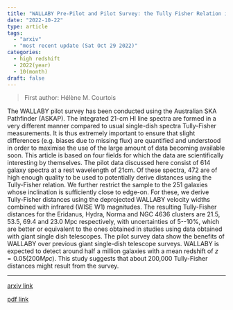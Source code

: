 ```yaml
---
title: "WALLABY Pre-Pilot and Pilot Survey: the Tully Fisher Relation in Eridanus, Hydra, Norma and NGC4636 fields"
date: "2022-10-22"
type: article
tags:
  - "arxiv"
  - "most recent update (Sat Oct 29 2022)"
categories:
  - high redshift
  - 2022(year)
  - 10(month)
draft: false
---
```


> First author: Hélène M. Courtois

 The WALLABY pilot survey has been conducted using the Australian SKA
Pathfinder (ASKAP). The integrated 21-cm HI line spectra are formed in a very
different manner compared to usual single-dish spectra Tully-Fisher
measurements. It is thus extremely important to ensure that slight differences
(e.g. biases due to missing flux) are quantified and understood in order to
maximise the use of the large amount of data becoming available soon. This
article is based on four fields for which the data are scientifically
interesting by themselves. The pilot data discussed here consist of 614 galaxy
spectra at a rest wavelength of 21cm. Of these spectra, 472 are of high enough
quality to be used to potentially derive distances using the Tully-Fisher
relation. We further restrict the sample to the 251 galaxies whose inclination
is sufficiently close to edge-on. For these, we derive Tully-Fisher distances
using the deprojected WALLABY velocity widths combined with infrared (WISE W1)
magnitudes. The resulting Tully-Fisher distances for the Eridanus, Hydra, Norma
and NGC 4636 clusters are 21.5, 53.5, 69.4 and 23.0 Mpc respectively, with
uncertainties of 5--10\%, which are better or equivalent to the ones obtained
in studies using data obtained with giant single dish telescopes. The pilot
survey data show the benefits of WALLABY over previous giant single-dish
telescope surveys. WALLABY is expected to detect around half a million galaxies
with a mean redshift of $z = 0.05 (200 Mpc)$. This study suggests that about
200,000 Tully-Fisher distances might result from the survey.

---
[arxiv link](http://arxiv.org/abs/2210.12498v1)

[pdf link](http://arxiv.org/pdf/2210.12498v1)